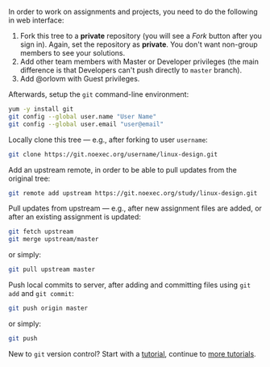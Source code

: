 In order to work on assignments and projects, you need to do the following in web interface:

1. Fork this tree to a **private** repository (you will see a *Fork* button after you sign in).
   Again, set the repository as **private**. You don't want non-group members to see your solutions.
2. Add other team members with Master or Developer privileges
   (the main difference is that Developers can't push directly to `master` branch).
3. Add @orlovm with Guest privileges.

Afterwards, setup the `git` command-line environment:

```bash
yum -y install git
git config --global user.name "User Name"
git config --global user.email "user@email"
```

Locally clone this tree — e.g., after forking to user `username`:

```bash
git clone https://git.noexec.org/username/linux-design.git
```

Add an upstream remote, in order to be able to pull updates from the original tree:

```bash
git remote add upstream https://git.noexec.org/study/linux-design.git
```

Pull updates from upstream — e.g., after new assignment files are added, or after
an existing assignment is updated:

```bash
git fetch upstream
git merge upstream/master
```
or simply:
```bash
git pull upstream master
```

Push local commits to server, after adding and committing files using `git add` and `git commit`:

```bash
git push origin master
```
or simply:
```bash
git push
```

New to `git` version control?
Start with a [tutorial](https://git-scm.com/docs/gittutorial),
continue to [more tutorials](https://www.atlassian.com/git/tutorials/).
